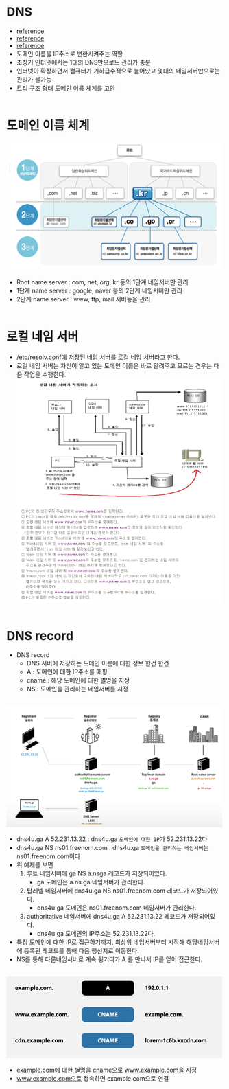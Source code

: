 # DNS
- [reference](https://yang1650.tistory.com/21)
- [reference](https://kimhyun2017.tistory.com/37)
- [reference](https://www.youtube.com/watch?v=N_T_vhUsn1A)
- 도메인 이름을 IP주소로 변환시켜주는 역할
- 초창기 인터넷에서는 1대의 DNS만으로도 관리가 충분
- 인터넷이 확장하면서 컴퓨터가 기하급수적으로 늘어났고 몇대의 네임서버만으로는 관리가 불가능
- 트리 구조 형태 도메인 이름 체계를 고안
<br><br>
# 도메인 이름 체계
![도메인 이름 체계](./img/scrennshot202012271628.png)
- Root name server : com, net, org, kr 등의 1단계 네임서버만 관리
- 1단계 name server : google, naver 등의 2단계 네임서버만 관리
- 2단계 name server : www, ftp, mail 서버등을 관리
<br><br>
# 로컬 네임 서버
- /etc/resolv.conf에 저장된 네임 서버를 로컬 네임 서버라고 한다.
- 로컬 네임 서버는 자신이 알고 있는 도메인 이름은 바로 알려주고 모르는 경우는 다음 작업을 수행한다.
![로컬 네임 서버](./img/screenshot202012271746.png)
<br><br>
# DNS record
- DNS record
    - DNS 서버에 저장하는 도메인 이름에 대한 정보 한건 한건
    - A : 도메인에 대한 IP주소를 매핑
    - cname : 해당 도메인에 대한 별명을 지정
    - NS : 도메인을 관리하는 네임서버를 지정
<br><br>

![DNS record](./img/screenshot202012301508.png)
- dns4u.ga A 52.231.13.22 : dns4u.ga `도메인에 대한 IP`가 52.231.13.22다
- dns4u.ga NS ns01.freenom.com : dns4u.ga `도메인을 관리하는 네임서버`는 ns01.freenom.com이다
- 위 예제를 보면
    1. 루트 네임서버에 ga NS a.nsga 레코드가 저장되어있다.
        - ga 도메인은 a.ns.ga 네임서버가 관리한다.
    2. 탑레벨 네임서버에 dns4u.ga NS ns01.freenom.com 레코드가 저장되어있다.
        - dns4u.ga 도메인은 ns01.freenom.com 네임서버가 관리한다.
    3. authoritative 네임서버에 dns4u.ga A 52.231.13.22 레코드가 저장되어있다.
        - dns4u.ga 도메인의 IP주소는 52.231.13.22다.
- 특정 도메인에 대한 IP로 접근하기까지, 최상위 네임서버부터 시작해 해당네임서버에 등록된 레코드를 통해 다음 행선지로 이동한다.
- NS를 통해 다른네임서버로 계속 튕기다가 A 를 만나서 IP를 얻어 접근한다.
<br><br>

![cname](./img/screenshot202012301535.png)
- example.com에 대한 별명을 cname으로 www.example.com을 지정
- www.example.com으로 접속하면 example.com으로 연결
    